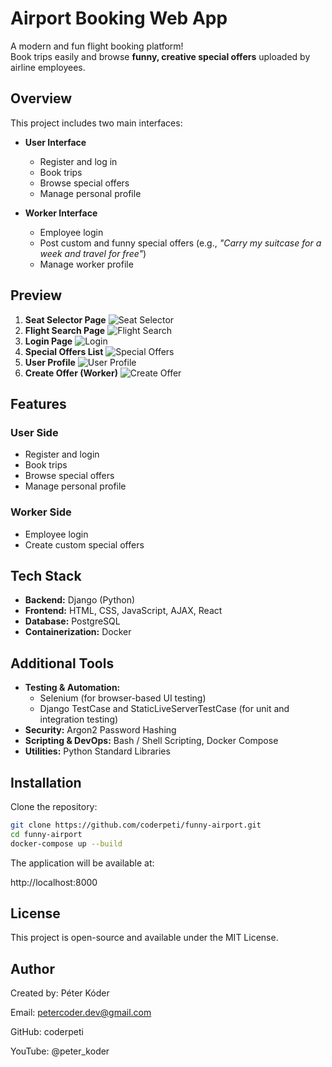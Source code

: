 # Airport Booking Web App

A modern and fun flight booking platform!  
Book trips easily and browse **funny, creative special offers** uploaded by airline employees.

## Overview

This project includes two main interfaces:

- **User Interface**
  - Register and log in
  - Book trips
  - Browse special offers
  - Manage personal profile

- **Worker Interface**
  - Employee login
  - Post custom and funny special offers (e.g., _"Carry my suitcase for a week and travel for free"_)
  - Manage worker profile

## Preview

1. **Seat Selector Page**
![Seat Selector](screenshots/seat-selector.png)
2. **Flight Search Page**
![Flight Search](screenshots/flight-search.png)
3. **Login Page**
![Login](screenshots/login.png)
4. **Special Offers List**
![Special Offers](screenshots/special-offers.png)
5. **User Profile**
![User Profile](screenshots/profile.png)
6. **Create Offer (Worker)**
![Create Offer](screenshots/worker-offer.png)

## Features

### User Side
- Register and login
- Book trips
- Browse special offers
- Manage personal profile

### Worker Side
- Employee login
- Create custom special offers

##  Tech Stack

- **Backend:** Django (Python)
- **Frontend:** HTML, CSS, JavaScript, AJAX, React
- **Database:** PostgreSQL
- **Containerization:** Docker

## Additional Tools

- **Testing & Automation:** 
  - Selenium (for browser-based UI testing)
  - Django TestCase and StaticLiveServerTestCase (for unit and integration testing)
- **Security:** Argon2 Password Hashing
- **Scripting & DevOps:** Bash / Shell Scripting, Docker Compose
- **Utilities:** Python Standard Libraries

## Installation

Clone the repository:

```bash
git clone https://github.com/coderpeti/funny-airport.git
cd funny-airport
docker-compose up --build
```
The application will be available at:

http://localhost:8000

## License

This project is open-source and available under the MIT License.

## Author

Created by: Péter Kóder

Email: petercoder.dev@gmail.com

GitHub: coderpeti

YouTube: @peter_koder

